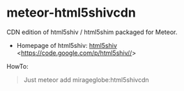 meteor-html5shivcdn
===================

CDN edition of html5shiv / html5shim packaged for Meteor.

-   Homepage of html5shiv: [html5shiv][] \<<https://code.google.com/p/html5shiv//>\>

HowTo:

> Just meteor add mirageglobe:html5shivcdn

  [html5shiv]: https://code.google.com/p/html5shiv/
